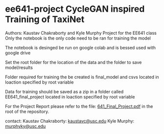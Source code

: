 # ee641-project CycleGAN inspired Training of TaxiNet
Authors: Kaustav Chakraborty and Kyle Murphy
Project for the EE641 class
Only the notebook is the only code need to be ran for training the model

The notebook is desinged be run on google colab and is bessed used with google drive

Set the root folder for the location of the data and the folder to save model/results

Folder required for training the be created is final_model and csvs located in loaction specified by root variable

Data for training should be saved as a zip in a folder called EE641_final_project located in loaction specified by root variable

For the Project Report please refer to the file: <a href="https://github.com/vatsuak/ee641-project/blob/main/641_Final_Project.pdf">641_Final_Project.pdf</a> in the root of the repository.

contact: 
Kaustav Chakraborty: kaustavc@usc.edu
Kyle Murphy: murphyky@usc.edu
